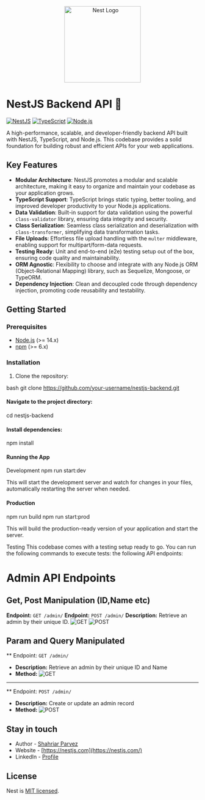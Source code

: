 <p align="center">
  <a href="http://nestjs.com/" target="blank"><img src="https://nestjs.com/img/logo-small.svg" width="200" alt="Nest Logo" /></a>
</p>

[circleci-image]: https://img.shields.io/circleci/build/github/nestjs/nest/master?token=abc123def456
[circleci-url]: https://circleci.com/gh/nestjs/nest

 # NestJS Backend API 🚀

[![NestJS](https://img.shields.io/badge/NestJS-E0234E?style=for-the-badge&logo=nestjs&logoColor=white)](https://nestjs.com/)
[![TypeScript](https://img.shields.io/badge/TypeScript-3178C6?style=for-the-badge&logo=typescript&logoColor=white)](https://www.typescriptlang.org/)
[![Node.js](https://img.shields.io/badge/Node.js-339933?style=for-the-badge&logo=node.js&logoColor=white)](https://nodejs.org/)

A high-performance, scalable, and developer-friendly backend API built with NestJS, TypeScript, and Node.js. This codebase provides a solid foundation for building robust and efficient APIs for your web applications.

## Key Features

- **Modular Architecture**: NestJS promotes a modular and scalable architecture, making it easy to organize and maintain your codebase as your application grows.
- **TypeScript Support**: TypeScript brings static typing, better tooling, and improved developer productivity to your Node.js applications.
- **Data Validation**: Built-in support for data validation using the powerful `class-validator` library, ensuring data integrity and security.
- **Class Serialization**: Seamless class serialization and deserialization with `class-transformer`, simplifying data transformation tasks.
- **File Uploads**: Effortless file upload handling with the `multer` middleware, enabling support for multipart/form-data requests.
- **Testing Ready**: Unit and end-to-end (e2e) testing setup out of the box, ensuring code quality and maintainability.
- **ORM Agnostic**: Flexibility to choose and integrate with any Node.js ORM (Object-Relational Mapping) library, such as Sequelize, Mongoose, or TypeORM.
- **Dependency Injection**: Clean and decoupled code through dependency injection, promoting code reusability and testability.

## Getting Started

### Prerequisites

- [Node.js](https://nodejs.org/) (>= 14.x)
- [npm](https://www.npmjs.com/) (>= 6.x)

### Installation

1. Clone the repository:

bash
git clone https://github.com/your-username/nestjs-backend.git



#### Navigate to the project directory:
cd nestjs-backend



#### Install dependencies:
npm install



#### Running the App
Development
npm run start:dev



This will start the development server and watch for changes in your files, automatically restarting the server when needed.

#### Production
npm run build
npm run start:prod



This will build the production-ready version of your application and start the server.

Testing
This codebase comes with a testing setup ready to go. You can run the following commands to execute tests:
the following API endpoints:

# Admin API Endpoints

## Get, Post Manipulation (ID,Name etc)
**Endpoint:** `GET /admin/`
**Endpoint:** `POST /admin/`
**Description:** Retrieve an admin by their unique ID. 
![GET](https://img.shields.io/badge/GET-blue)
![POST](https://img.shields.io/badge/POST-green)

## Param and Query Manipulated

** Endpoint: `GET /admin/`
- **Description:** Retrieve an admin by their unique ID and Name 
- **Method:** ![GET](https://img.shields.io/badge/GET-blue)
---
** Endpoint: `POST /admin/`
- **Description:** Create or update an admin record
- **Method:** ![POST](https://img.shields.io/badge/POST-green)


## Stay in touch

- Author - [Shahriar Parvez](https://github.com/spshamim)
- Website - [https://nestjs.com](https://nestjs.com/)
- LinkedIn - [Profile](https://www.linkedin.com/in/spshamim/)

## License

  Nest is [MIT licensed](https://github.com/nestjs/nest/blob/master/LICENSE).
